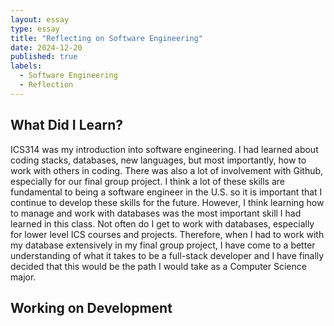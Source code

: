 ```yaml
---
layout: essay
type: essay
title: "Reflecting on Software Engineering"
date: 2024-12-20
published: true
labels:
  - Software Engineering
  - Reflection
---
```


## What Did I Learn?
ICS314 was my introduction into software engineering. I had learned about coding stacks, databases, new languages, but most importantly, how to work with others in coding. There was also a lot of involvement with Github, especially for our final group project. I think a lot of these skills are fundamental to being a software engineer in the U.S. so it is important that I continue to develop these skills for the future. However, I think learning how to manage and work with databases was the most important skill I had learned in this class. Not often do I get to work with databases, especially for lower level ICS courses and projects. Therefore, when I had to work with my database extensively in my final group project, I have come to a better understanding of what it takes to be a full-stack developer and I have finally decided that this would be the path I would take as a Computer Science major.

## Working on Development
